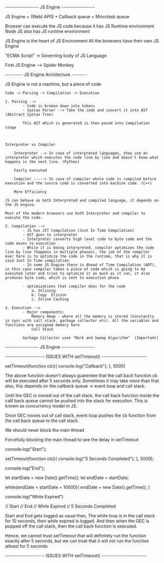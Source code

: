 ----------------- JS Engine -----------------



JS Engine + (Web) APIS + Callback queue + Microtask queue

Browser can execute the JS code because it has JS Runtime environment
Node JS also has JS runtime environment

JS Engine is the heart of JS Environment 
All the browsers have their own JS Engine

"ECMA Script" -> Governing body of JS Language

First JS Engine --> Spider Monkey

--------- JS Engine Architecture --------

JS Engine is not a machine, but a piece of code
    
    Code -> Parsing -> Compilation -> Execution

    1. Parsing --> 
            - Code is broken down into tokens
            - Syntax Parser --> Take the code and convert it into AST (Abstract Syntax Tree)

            This AST which is generated is then pased into Compilation stage
    
    

    Interpreter vs Compiler
    
        Interpreter --> In case of interpreted languages, they use an interpreter which executes the code line by line and doesn't know what happens in the next line. (Python)

        Fastly executed

        Compiler -----> In case of compiler whole code is compiled before execution and the source code is converted into machine code. (C++)

        More Efficiency
    
    JS can behave as both Interpreted and compiled language, it depends on the JS engine.

    Most of the modern browsers use both Interpreter and compiler to execute the code.

    2. Compilation -->
            - JS has JIT Compilation (Just In Time Compilation)
            - AST goes to interpreter
            - Interpreter converts high level code to byte code and the code moves to execution
            - While it is being interpreted, compiler optimizes the code line by line (happens in multiple phases), the job of the compiler over here is to optimize the code in the runtime, that is why it is said Just In Time compilation.
            - In some JS Engine there is Ahead of Time Compilation (AOT), in this case compiler takes a piece of code which is going to be executed later and tries to optimize it as much as it can, it also produces byte code, which is sent to execution phase

            - optimizations that compiler does for the code
                a. Inlining
                b. Copy  Elision
                c. Inline Caching
                
    3. Execution -->
            - Major components:
                Memory Heap - where all the memory is stored (Constantly in sync with call stack, garbage collector etc). All the variables and functions are assigned memory here
                Call Stack
            
            Garbage Collector uses "Mark and Sweep Algorithm"  (Important)


----------------- JS Engine -----------------



-------------------- ISSUES WITH setTimeout() -----------------------


setTimeout(function cb(){
    console.log("Callback");
}, 5000)

The above function doesn't always guarentee that the call back function cb will be executed after 5 seconds only. Sometimes it may take more than that also, this depends on the callback queue -> event loop and call stack.

Until the GEC is moved out of the call stack, the call back function inside the calll back queue cannot be pushed into the stack for execution. This is known as concurrency model in JS.

Once GEC moves out of call stack, event loop pushes the cb function from the call back queue to the call stack.

We should never block the main thread

Forcefully blocking the main thread to see the delay in setTimeout

console.log("Start");

setTimeout(function cb(){
    console.log("5 Seconds Completed");
}, 5000);

console.log("End");

let startDate = new Date().getTime();
let endDate = startDate;

while(endDate < startDate + 10000){
    endDate = new Date().getTime();
}

console.log("While Expired")

// Start
// End
// While Expired
// 5 Seconds Completed

Start and End gets logged as usual then,
The while loop is in the call stack for 10 seconds, then while expired is logged.
And then when the GEC is popped off the call stack, then the call back function is executed.

Hence, we cannot trust setTimeout that will definitely run the function exactly after 5 seconds, but we can trust that it will not run the function atleast for 5 seconds


-------------------- ISSUES WITH setTimeout() -----------------------